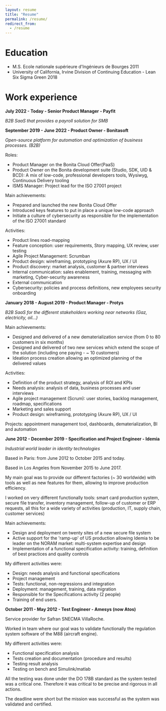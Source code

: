 ```yaml
---
layout: resume
title: "Resume"
permalink: /resume/
redirect_from:
  - /resume
---
```


Education
======

* M.S. Ecole nationale supérieure d'Ingénieurs de Bourges 2011
* University of California, Irvine Division of Continuing Education - Lean Six Sigma Green 2018

Work experience
======

**July 2022 - Today - Senior Product Manager - Payfit**

*B2B SaaS that provides a payroll solution for SMB*

**September 2019 - June 2022 - Product Owner - Bonitasoft**

*Open-source platform for automation and optimization of business processes. (B2B)*

Roles: 
- Product Manager on the Bonita Cloud Offer(PaaS)
- Product Owner on the Bonita development suite (Studio, SDK, UID & BCD): A mix of low-code, professional developers tools, Wysiwyg, Continuous Delivery tooling
- ISMS Manager: Project lead for the ISO 27001 project

Main achievements:
- Prepared and launched the new Bonita Cloud Offer
- Introduced keys features to put in place a unique low-code approach
- Initiate a culture of cybersecurity as responsible for the implementation of the ISO 27001 standard

Activities:
- Product lines road-mapping
- Feature conception: user requirements, Story mapping, UX review, user testing
- Agile Project Management: Scrumban
- Product design: wireframing, prototyping (Axure RP), UX / UI
- Product discovery: market analysis, customer & partner interviews
- Internal communication: sales enablement, training, messaging with marketing, Cyber-security awareness
- External communication
- Cybersecurity: policies and process definitions, new employees security onboarding

**January 2018 - August 2019 - Product Manager - Protys**

*B2B SaaS for the different stakeholders working near networks (Gaz, electricity, oil…)*

Main achievements:
- Designed and delivered of a new dematerialization service (from 0 to 80 customers in six months)
- Designed and delivered of two new services which extend the scope of the solution (including one paying - ~ 10 customers)
- Ideation process creation allowing an optimized planning of the delivered values

Activities:
- Definition of the product strategy, analysis of ROI and KPIs
- Needs analysis: analysis of data, business processes and user interviews
- Agile project management (Scrum): user stories, backlog management, roadmap, specifications
- Marketing and sales support
- Product design: wireframing, prototyping (Axure RP), UX / UI

Projects: appointment management tool, dashboards, dematerialization, BI and automation

**June 2012 - December 2019 - Specification and Project Engineer - Idemia**

*Industrial world leader in identity technologies*

Based in Paris: from June 2012 to October 2015 and today.

Based in Los Angeles from November 2015 to June 2017.

My main goal was to provide our different factories (~ 30 worldwide) with tools as well as new features for them, allowing to improve production efficiency.

I worked on very different functionally tools: smart card production system, secure file transfer, inventory management, follow-up of customer or ERP requests, all this for a wide variety of activities (production, IT, supply chain, customer services)

Main achievements:
- Design and deployment on twenty sites of a new secure file system
- Active support for the 'ramp-up' of US production allowing Idemia to be leader on the NORAM market: multi-system expertise and design
- Implementation of a functional specification activity: training, definition of best practices and quality controls 

My different activities were:
- Design: needs analysis and functional specifications
- Project management
- Tests: functional, non-regressions and integration
- Deployment: management, training, data migration
- Responsible for the Specifications activity (2 people)
- Training of end users.

**October 2011 - May 2012 - Test Engineer - Amesys (now Atos)**

Service provider for Safran SNECMA VillaRoche.

Worked in team where our goal was to validate functionally the regulation system software of the M88 (aircraft engine).

 My different activities were:

- Functional specification analysis
- Tests creation and documentation (procedure and results)
- Testing result analysis 
- Testing on bench and Simulink/matlab

All the testing was done under the DO 178B standard as the system tested was a critical one. Therefore it was critical to be precise and rigorous in all actions.

The deadline were short but the mission was successful as the system was validated and certified.
  